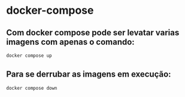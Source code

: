 # docker-compose
## Com docker compose pode ser levatar varias imagens com apenas o comando:

``` python
docker compose up
```

## Para se derrubar as imagens em execução:

``` python
docker compose down
```


